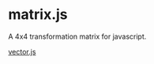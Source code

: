 # matrix.js
A 4x4 transformation matrix for javascript.

[vector.js](https://github.com/jobtalle/vector.js)
